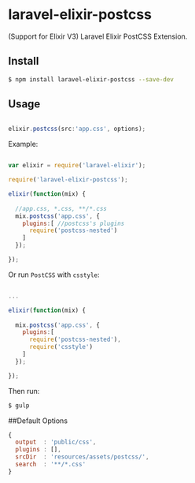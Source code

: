 # laravel-elixir-postcss
(Support for Elixir V3) Laravel Elixir PostCSS Extension.

## Install

```sh
$ npm install laravel-elixir-postcss --save-dev
```

## Usage

```javascript

elixir.postcss(src:'app.css', options);

```

Example:

```javascript

var elixir = require('laravel-elixir');

require('laravel-elixir-postcss');

elixir(function(mix) {
  
  //app.css, *.css, **/*.css    
  mix.postcss('app.css', {
    plugins:[ //postcss's plugins
      require('postcss-nested')
    ] 
  });

});

```

Or run `PostCSS` with `csstyle`:

```javascript

...

elixir(function(mix) {
  
  mix.postcss('app.css', {
    plugins:[ 
      require('postcss-nested'),
      require('csstyle')
    ] 
  });

});

```

Then run:

```sh
$ gulp
```


##Default Options

```javascript
{
  output  : 'public/css',
  plugins : [],
  srcDir  : 'resources/assets/postcss/',
  search  : '**/*.css'
}
```
